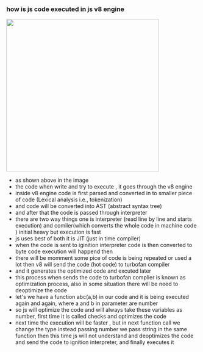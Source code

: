 ### how is js code executed in js v8 engine

<img width=400 height=400 src="https://github.com/user-attachments/assets/bdde9313-fe6c-4e13-988a-49568802018f">


- as shown above in the image
- the code when write and try to execute , it goes through the v8 engine
- inside v8 engine code is first parsed and converted in to smaller piece of code (Lexical analysis i.e., tokenization)
- and code will be converted into AST (abstract syntax tree)
- and after that the code is passed through interpreter
- there are two way things one is interpreter (read line by line and starts execution) and comiler(which converts the whole code in machine code ) initial heavy but execution is fast
- js uses best of both it is JIT (just in time compiler)
- when the code is sent to iginition interpreter code is then converted to byte code execution will happend then
- there will be momment some pice of code is being repeated or used a lot then v8 will send the code (hot code) to turbofan compiler
- and it generates the optimized code and excuted later
- this process when sends the code to turbofan complier is known as optimization process, also in some situation there will be need to deoptimize the code
- let's we have a function abc(a,b) in our code and it is being executed again and again, where a and b in parameter are number
- so js will optimize the code and will always take these variables as number, first time it is called checks and optimizes the code
- next time the execution will be faster , but in next function call we change the type instead passing number we pass string in the same function then this time js will not understand and deoptimizes the code and send the code to ignition interpreter, and finally executes it 
